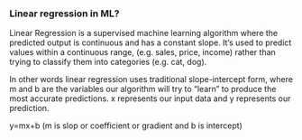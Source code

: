 ### Linear regression in ML?
Linear Regression is a supervised machine learning algorithm where the predicted output is continuous and has a constant slope. It’s used to predict values within a continuous range, (e.g. sales, price, income) rather than trying to classify them into categories (e.g. cat, dog). 


In other words linear regression uses traditional slope-intercept form, where m and b are the variables our algorithm will try to “learn” to produce the most accurate predictions. x represents our input data and y represents our prediction.

y=mx+b (m is slop or coefficient or gradient and b is intercept)
